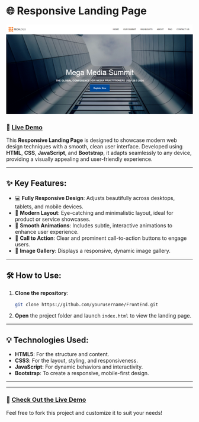 # 🌐 Responsive Landing Page

![Landing Page Preview](landing-page-preview.png)

### 🔗 [Live Demo](https://hrjayasuryasingh9.github.io/FrontEnd/Responsive%20Landing%20Page/)

This **Responsive Landing Page** is designed to showcase modern web design techniques with a smooth, clean user interface. Developed using **HTML**, **CSS**, **JavaScript**, and **Bootstrap**, it adapts seamlessly to any device, providing a visually appealing and user-friendly experience.

---

## ✨ Key Features:
- 💻 **Fully Responsive Design**: Adjusts beautifully across desktops, tablets, and mobile devices.
- 🎨 **Modern Layout**: Eye-catching and minimalistic layout, ideal for product or service showcases.
- 🚀 **Smooth Animations**: Includes subtle, interactive animations to enhance user experience.
- 🔗 **Call to Action**: Clear and prominent call-to-action buttons to engage users.
- 📸 **Image Gallery**: Displays a responsive, dynamic image gallery.

---

## 🛠️ How to Use:
1. **Clone the repository**:
    ```bash
    git clone https://github.com/yourusername/FrontEnd.git
    ```
2. **Open** the project folder and launch `index.html` to view the landing page.

---

## 💡 Technologies Used:
- **HTML5**: For the structure and content.
- **CSS3**: For the layout, styling, and responsiveness.
- **JavaScript**: For dynamic behaviors and interactivity.
- **Bootstrap**: To create a responsive, mobile-first design.

---

---

### 🌟 [Check Out the Live Demo](https://hrjayasuryasingh9.github.io/FrontEnd/Responsive%20Landing%20Page/)

Feel free to fork this project and customize it to suit your needs!
